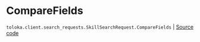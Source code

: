 # CompareFields
`toloka.client.search_requests.SkillSearchRequest.CompareFields` | [Source code](https://github.com/Toloka/toloka-kit/blob/v1.1.1/src/client/search_requests.py#L340)

